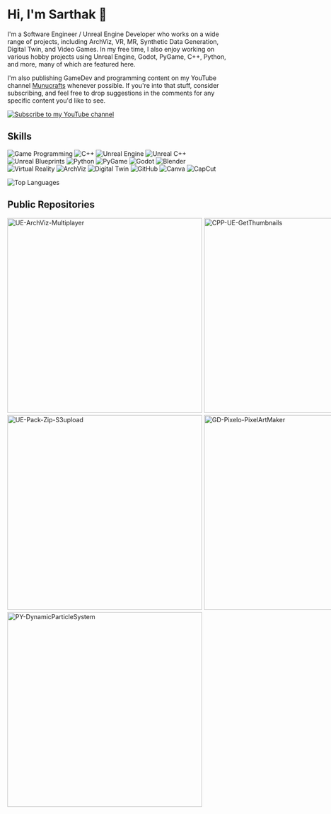 # Hi, I'm Sarthak 👋

I'm a Software Engineer / Unreal Engine Developer who works on a wide range of projects, including ArchViz, VR, MR, Synthetic Data Generation, Digital Twin, and Video Games. In my free time, I also enjoy working on various hobby projects using Unreal Engine, Godot, PyGame, C++, Python, and more, many of which are featured here.

I'm also publishing GameDev and programming content on my YouTube channel [Munucrafts](https://www.youtube.com/@munucrafts) whenever possible. If you're into that stuff, consider subscribing, and feel free to drop suggestions in the comments for any specific content you'd like to see. 
<p align="left">
    <a href="https://www.youtube.com/@munucrafts" target="_blank">
        <img alt="Subscribe to my YouTube channel" title="Subscribe to my YouTube channel" 
        src="https://custom-icon-badges.demolab.com/badge/Subscribe-white?style=for-the-badge&logo=youtube&logoColor=white"/>
    </a>
</p>

## Skills

![Game Programming](https://img.shields.io/badge/Game%20Programming-FF5733?style=for-the-badge&logo=unity&logoColor=white)
![C++](https://img.shields.io/badge/C++-00599C?style=for-the-badge&logo=cplusplus&logoColor=white)
![Unreal Engine](https://img.shields.io/badge/Unreal%20Engine-0076CC?style=for-the-badge&logo=unreal-engine&logoColor=white)
![Unreal C++](https://img.shields.io/badge/Unreal%20C++-00599C?style=for-the-badge&logo=cplusplus&logoColor=white)
![Unreal Blueprints](https://img.shields.io/badge/Unreal%20Blueprints-1E90FF?style=for-the-badge&logo=unreal-engine&logoColor=white)
![Python](https://img.shields.io/badge/Python-3776AB?style=for-the-badge&logo=python&logoColor=white)
![PyGame](https://img.shields.io/badge/PyGame-00C300?style=for-the-badge&logo=python&logoColor=white)
![Godot](https://img.shields.io/badge/Godot-478CBF?style=for-the-badge&logo=godot-engine&logoColor=white)
![Blender](https://img.shields.io/badge/Blender-1A75FF?style=for-the-badge&logo=blender&logoColor=white)
![Virtual Reality](https://img.shields.io/badge/Virtual%20Reality-0A66C2?style=for-the-badge&logo=oculus&logoColor=white)
![ArchViz](https://img.shields.io/badge/ArchViz-FF8C00?style=for-the-badge&logo=autodesk&logoColor=white)
![Digital Twin](https://img.shields.io/badge/Digital%20Twin-3CB371?style=for-the-badge&logo=digitalocean&logoColor=white)
![GitHub](https://img.shields.io/badge/GitHub-181717?style=for-the-badge&logo=github&logoColor=white)
![Canva](https://img.shields.io/badge/Canva-FF5C8D?style=for-the-badge&logo=canva&logoColor=white)
![CapCut](https://img.shields.io/badge/CapCut-1A75FF?style=for-the-badge&logo=ByteDance&logoColor=white)

![Top Languages](https://github-readme-stats.vercel.app/api/top-langs/?username=munucrafts&layout=compact&theme=dark&hide=html,CSS&card_width=1000)

## Public Repositories

<div style="display: grid; grid-template-columns: repeat(3, 1fr); gap: 5px;">
  <a href="https://github.com/munucrafts/UE-ArchViz-Multiplayer" style="display: block; max-width: 1000px;">
    <img src="https://github-readme-stats.vercel.app/api/pin/?username=munucrafts&repo=UE-ArchViz-Multiplayer&theme=dark" alt="UE-ArchViz-Multiplayer" style="width: 440px;" />
  </a>
  <a href="https://github.com/munucrafts/CPP-UE-GetThumbnails" style="display: block; max-width: 1000px;">
    <img src="https://github-readme-stats.vercel.app/api/pin/?username=munucrafts&repo=CPP-UE-GetThumbnails&theme=dark" alt="CPP-UE-GetThumbnails" style="width: 440px;" />
  </a>
  <a href="https://github.com/munucrafts/CPP-UE-Hoverboard" style="display: block; max-width: 1000px;">
    <img src="https://github-readme-stats.vercel.app/api/pin/?username=munucrafts&repo=CPP-UE-Hoverboard&theme=dark" alt="CPP-UE-Hoverboard" style="width: 440px;" />
  </a>
  <a href="https://github.com/munucrafts/UE-Pack-Zip-S3upload" style="display: block; max-width: 1000px;">
    <img src="https://github-readme-stats.vercel.app/api/pin/?username=munucrafts&repo=UE-Pack-Zip-S3upload&theme=dark" alt="UE-Pack-Zip-S3upload" style="width: 440px;" />
  </a>
  <a href="https://github.com/munucrafts/GD-Pixelo-PixelArtMaker" style="display: block; max-width: 1000px;">
    <img src="https://github-readme-stats.vercel.app/api/pin/?username=munucrafts&repo=GD-Pixelo-PixelArtMaker&theme=dark" alt="GD-Pixelo-PixelArtMaker" style="width: 440px;" />
  </a>
  <a href="https://github.com/munucrafts/PY-DesktopPet-Ducky" style="display: block; max-width: 1000px;">
    <img src="https://github-readme-stats.vercel.app/api/pin/?username=munucrafts&repo=PY-DesktopPet-Ducky&theme=dark" alt="PY-DesktopPet-Ducky" style="width: 440px;" />
  </a>
  <a href="https://github.com/munucrafts/PY-DynamicParticleSystem" style="display: block; max-width: 1000px;">
    <img src="https://github-readme-stats.vercel.app/api/pin/?username=munucrafts&repo=PY-DynamicParticleSystem&theme=dark" alt="PY-DynamicParticleSystem" style="width: 440px;" />
  </a>
</div>
